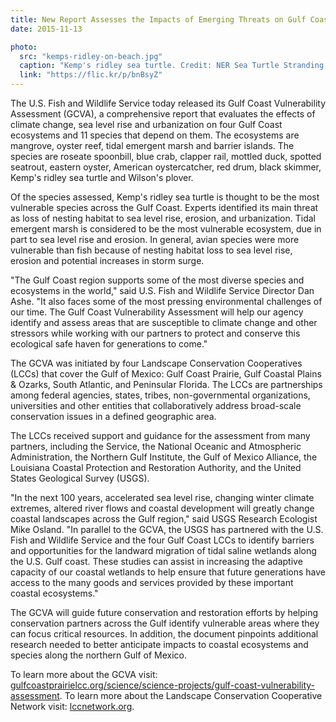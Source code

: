 ```yaml
---
title: New Report Assesses the Impacts of Emerging Threats on Gulf Coast Species and Ecosystems
date: 2015-11-13

photo:
  src: "kemps-ridley-on-beach.jpg"
  caption: "Kemp's ridley sea turtle. Credit: NER Sea Turtle Stranding Network."
  link: "https://flic.kr/p/bnBsyZ"
---
```


The U.S. Fish and Wildlife Service today released its Gulf Coast Vulnerability Assessment (GCVA), a comprehensive report that evaluates the effects of climate change, sea level rise and urbanization on four Gulf Coast ecosystems and 11 species that depend on them. The ecosystems are mangrove, oyster reef, tidal emergent marsh and barrier islands. The species are roseate spoonbill, blue crab, clapper rail, mottled duck, spotted seatrout, eastern oyster, American oystercatcher, red drum, black skimmer, Kemp's ridley sea turtle and Wilson's plover.

Of the species assessed, Kemp's ridley sea turtle is thought to be the most vulnerable species across the Gulf Coast. Experts identified its main threat as loss of nesting habitat to sea level rise, erosion, and urbanization. Tidal emergent marsh is considered to be the most vulnerable ecosystem, due in part to sea level rise and erosion. In general, avian species were more vulnerable than fish because of nesting habitat loss to sea level rise, erosion and potential increases in storm surge.

"The Gulf Coast region supports some of the most diverse species and ecosystems in the world," said U.S. Fish and Wildlife Service Director Dan Ashe. "It also faces some of the most pressing environmental challenges of our time. The Gulf Coast Vulnerability Assessment will help our agency identify and assess areas that are susceptible to climate change and other stressors while working with our partners to protect and conserve this ecological safe haven for generations to come."

The GCVA was initiated by four Landscape Conservation Cooperatives (LCCs) that cover the Gulf of Mexico: Gulf Coast Prairie, Gulf Coastal Plains & Ozarks, South Atlantic, and Peninsular Florida. The LCCs are partnerships among federal agencies, states, tribes, non-governmental organizations, universities and other entities that collaboratively address broad-scale conservation issues in a defined geographic area.

The LCCs received support and guidance for the assessment from many partners, including the Service, the National Oceanic and Atmospheric Administration, the Northern Gulf Institute, the Gulf of Mexico Alliance, the Louisiana Coastal Protection and Restoration Authority, and the United States Geological Survey (USGS).

"In the next 100 years, accelerated sea level rise, changing winter climate extremes, altered river flows and coastal development will greatly change coastal landscapes across the Gulf region," said USGS Research Ecologist Mike Osland. "In parallel to the GCVA, the USGS has partnered with the U.S. Fish and Wildlife Service and the four Gulf Coast LCCs to identify barriers and opportunities for the landward migration of tidal saline wetlands along the U.S. Gulf coast. These studies can assist in increasing the adaptive capacity of our coastal wetlands to help ensure that future generations have access to the many goods and services provided by these important coastal ecosystems."

The GCVA will guide future conservation and restoration efforts by helping conservation partners across the Gulf identify vulnerable areas where they can focus critical resources. In addition, the document pinpoints additional research needed to better anticipate impacts to coastal ecosystems and species along the northern Gulf of Mexico.

To learn more about the GCVA visit: [gulfcoastprairielcc.org/science/science-projects/gulf-coast-vulnerability-assessment](http://gulfcoastprairielcc.org/science/science-projects/gulf-coast-vulnerability-assessment/). To learn more about the Landscape Conservation Cooperative Network visit: [lccnetwork.org](http://lccnetwork.org/).
